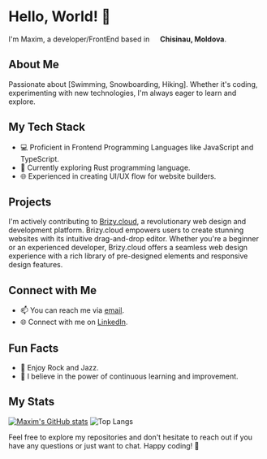# Hello, World! 👋

I'm Maxim, a developer/FrontEnd based in <img src="https://cdn-icons-png.flaticon.com/512/11849/11849086.png" width="13"/> <b>Chisinau, Moldova</b>. 

## About Me

Passionate about [Swimming, Snowboarding, Hiking]. Whether it's coding, experimenting with new technologies, I'm always eager to learn and explore.

## My Tech Stack

- 💻 Proficient in Frontend Programming Languages like JavaScript and TypeScript.
- 🚀 Currently exploring Rust programming language.
- 🌐 Experienced in creating UI/UX flow for website builders.

## Projects

I'm actively contributing to [Brizy.cloud](https://www.brizy.cloud/), a revolutionary web design and development platform. Brizy.cloud empowers users to create stunning websites with its intuitive drag-and-drop editor. Whether you're a beginner or an experienced developer, Brizy.cloud offers a seamless web design experience with a rich library of pre-designed elements and responsive design features.


## Connect with Me

- 📫 You can reach me via [email](mailto:maxval1991@gmail.com).
- 🌐 Connect with me on [LinkedIn](https://www.linkedin.com/in/maxim-valuta/).

## Fun Facts

- 🎵 Enjoy Rock and Jazz.
- 🌱 I believe in the power of continuous learning and improvement.

## My Stats
[![Maxim's GitHub stats](https://github-readme-stats.vercel.app/api?username=maxval1)](https://github.com/maxval1/github-readme-stats) ![Top Langs](https://github-readme-stats.vercel.app/api/top-langs/?username=maxval1&layout=compact)

Feel free to explore my repositories and don't hesitate to reach out if you have any questions or just want to chat. Happy coding! 🚀
